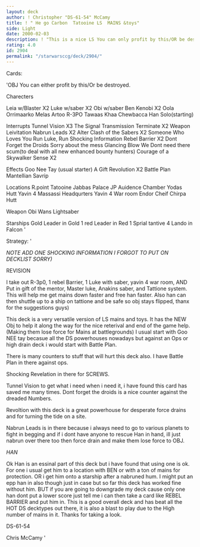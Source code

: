 ```yaml
---
layout: deck
author: ! Christopher "DS-61-54" McCamy
title: ! " He go Carbon  Tatooine LS  MAINS &toys"
side: Light
date: 2000-02-03
description: ! "This is a nice LS You can only profit by this/OR be destoryed, Mains and toys deck.  IT combines alot of the ideas of other beat down Tatooine decks together to make a well oiled machine.  I have only lost one game with this deck and it is very veristaile"
rating: 4.0
id: 2904
permalink: "/starwarsccg/deck/2904/"
---
```

Cards: 

'OBJ You can either profit by this/Or be destroyed.

Charecters

Leia w/Blaster X2
Luke w/saber X2
Obi w/saber
Ben Kenobi X2
Oola
Orrimaarko
Melas
Artoo
R-3PO
Tawaas Khaa
Chewbacca
Han Solo(starting)

Interrupts
Tunnel Vision X3
The Signal
Transmission Terminate X2
Weapon Leivitation
Nabrun Leads X2
Alter
Clash of the Sabers X2
Someone Who Loves You
Run Luke, Run
Shocking Information
Rebel Barrier X2
Dont Forget the Droids
Sorry about the mess
Glancing Blow
We Dont need there scum(to deal with all new enhanced bounty hunters)
Courage of a Skywalker
Sense X2

Effects
Goo Nee Tay (usual starter)
A Gift
Revolution X2
Battle Plan
Mantellian Savrip

Locations
R.point
Tatooine Jabbas Palace
JP Auidence Chamber
Yodas Hutt
Yavin 4 Massassi Headqurters
Yavin 4 War room
Endor Cheif Chirpa Hutt

Weapon 
Obi Wans Lightsaber

Starships
Gold Leader in Gold 1
red Leader in Red 1
Sprial
tantive 4
Lando in Falcon '

Strategy: '

*NOTE ADD ONE SHOCKING INFORMATION I FORGOT TO PUT ON DECKLIST SORRY)*

REVISION

I take out R-3p0, 1 rebel Barrier, 1 Luke with saber, yavin 4 war room, AND Put in gift of the mentor, Master luke, Anakins saber, and Tattione system.  This will help me get mains down faster and free han faster.  Also han can then shuttle up to a ship on tattione and be safe so obj stays flipped, thanx for the suggestions guys)



This deck is a very versatile version of LS mains and toys.  It has the NEW Obj to help it along the way for the nice reterival and end of the game help. (Making them lose force for Mains at battlegrounds)  I usual start with Goo NEE tay becasue all the DS powerhouses nowadays but against an Ops or high drain deck i would start with Battle Plan.

There is many counters to stuff that will hurt this deck also.
I have Battle Plan in there against ops.

Shocking Revelation in there for SCREWS.

Tunnel Vision to get what i need when i need it, i have found this card has saved me many times.
Dont forget the droids is a nice counter against the dreaded Numbers.

Revoltion with this deck is a great powerhouse for desperate force drains and for turning the tide on a site.

Nabrun Leads is in there because i always need to go to various planets to fight in begging and if i dont have anyone to rescue Han in hand, ill just nabrun over there too then force drain and make them lose force to OBJ.

*HAN*

Ok Han is an essinal part of this deck but i have found that using one is ok.  For one i usual get him to a location with BEN or with a ton of mains for protection.  OR i get him onto a starship after a nabruned hum.  I might put an epp han in also though just in case but so far this deck has worked fine without him.	BUT if you are going to downgrade my deck cause only one han dont put a lower score just tell me i can then take a card like REBEL BARRIER and put him in.  This is a good overall deck and has beat all the HOT DS decktypes out there, it is also a blast to play due to the High number of mains in it.  Thanks for taking a look.

DS-61-54

Chris McCamy  '
